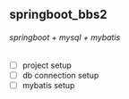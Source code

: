 ## springboot_bbs2
###### springboot + mysql + mybatis

- [ ] project setup
- [ ] db connection setup
- [ ] mybatis setup 
